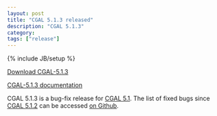 ```yaml
---
layout: post
title: "CGAL 5.1.3 released"
description: "CGAL 5.1.3"
category:
tags: ["release"]
---
```

{% include JB/setup %}

<i class="glyphicon glyphicon-download"></i>
<a href="https://github.com/CGAL/cgal/releases/tag/v5.1.3">Download CGAL-5.1.3</a>

<i class="glyphicon glyphicon-book"></i>
<a href="https://doc.cgal.org/5.1.3/Manual/index.html">CGAL-5.1.3 documentation</a>

<p>CGAL 5.1.3 is a bug-fix release for <a href="../../../../2020/09/08/cgal51">CGAL 5.1</a>.
The list of fixed bugs since <a href="../../../../2020/12/22/cgal512">CGAL 5.1.2</a>
can be accessed <a href="https://github.com/CGAL/cgal/issues?q=label%3AMerged_in_5.1.3+-label%3AMerged_in_5.1.2">on Github</a>.</p>
